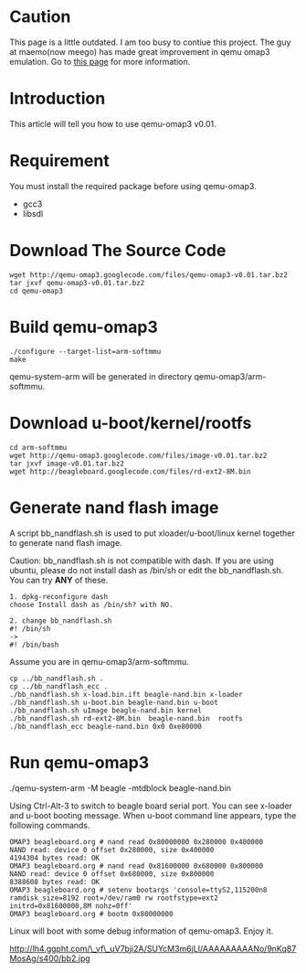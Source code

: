 

# Caution #
This page is a little outdated. I am too busy to contiue this project. The guy at maemo(now meego) has made great improvement in qemu omap3 emulation. Go to [this page](http://meego.gitorious.org/qemu-maemo) for more information.

# Introduction #

This article will tell you how to use qemu-omap3 v0.01.

# Requirement #

You must install the required package before using qemu-omap3.
  * gcc3
  * libsdl

# Download The Source Code #
```
wget http://qemu-omap3.googlecode.com/files/qemu-omap3-v0.01.tar.bz2
tar jxvf qemu-omap3-v0.01.tar.bz2
cd qemu-omap3 
```

# Build qemu-omap3 #
```
./configure --target-list=arm-softmmu
make
```
qemu-system-arm will be generated in directory qemu-omap3/arm-softmmu.

# Download u-boot/kernel/rootfs #
```
cd arm-softmmu
wget http://qemu-omap3.googlecode.com/files/image-v0.01.tar.bz2
tar jxvf image-v0.01.tar.bz2
wget http://beagleboard.googlecode.com/files/rd-ext2-8M.bin
```

# Generate nand flash image #

A script bb\_nandflash.sh is used to put xloader/u-boot/linux kernel together to generate nand flash image.

Caution: bb\_nandflash.sh is not compatible with dash. If you are using ubuntu, please do not install dash as /bin/sh or edit the bb\_nandflash.sh. You can try **ANY** of these.
```
1. dpkg-reconfigure dash
choose Install dash as /bin/sh? with NO.
```
```
2. change bb_nandflash.sh
#! /bin/sh
->
#! /bin/bash
```

Assume you are in qemu-omap3/arm-softmmu.
```
cp ../bb_nandflash.sh .
cp ../bb_nandflash_ecc .
./bb_nandflash.sh x-load.bin.ift beagle-nand.bin x-loader
./bb_nandflash.sh u-boot.bin beagle-nand.bin u-boot
./bb_nandflash.sh uImage beagle-nand.bin kernel
./bb_nandflash.sh rd-ext2-8M.bin  beagle-nand.bin  rootfs
./bb_nandflash_ecc beagle-nand.bin 0x0 0xe80000
```

# Run qemu-omap3 #
./qemu-system-arm -M beagle -mtdblock beagle-nand.bin

Using Ctrl-Alt-3 to switch to beagle board serial port. You can see x-loader and u-boot booting message. When u-boot command line appears, type the following commands.

```
OMAP3 beagleboard.org # nand read 0x80000000 0x280000 0x400000
NAND read: device 0 offset 0x280000, size 0x400000
4194304 bytes read: OK
OMAP3 beagleboard.org # nand read 0x81600000 0x680000 0x800000
NAND read: device 0 offset 0x680000, size 0x800000
8388608 bytes read: OK
OMAP3 beagleboard.org # setenv bootargs 'console=ttyS2,115200n8 ramdisk_size=8192 root=/dev/ram0 rw rootfstype=ext2 initrd=0x81600000,8M nohz=0ff'
OMAP3 beagleboard.org # bootm 0x80000000
```

Linux will boot with some debug information of qemu-omap3. Enjoy it.

[http://lh4.ggpht.com/\_vf\_uV7bji2A/SUYcM3m6jLI/AAAAAAAAANo/9nKq87MosAg/s400/bb2.jpg ](http://picasaweb.google.com/lh/photo/SG8C2_rqSfuuH_xMvqTiLg)